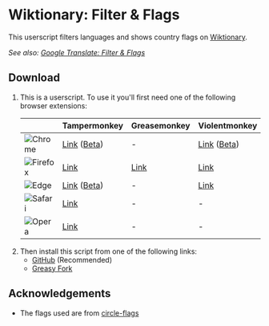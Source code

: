 # Wiktionary: Filter & Flags

This userscript filters languages and shows country flags on [Wiktionary](https://en.wiktionary.org/wiki/Wiktionary:Main_Page).

_See also: [Google Translate: Filter & Flags](https://github.com/HatScripts/google-translate-filter-and-flags)_

## Download

1. This is a userscript. To use it you'll first need one of the following browser extensions:

   |                    | Tampermonkey                     | Greasemonkey | Violentmonkey                    | Userscripts
   | ------------------ | -------------------------------- | ------------ | -------------------------------- | -----------
   | ![Chrome][c-logo]  | [Link][c-tm] ([Beta][c-tm-beta]) | -            | [Link][c-vm] ([Beta][c-vm-beta]) |
   | ![Firefox][f-logo] | [Link][f-tm]                     | [Link][f-gm] | [Link][f-vm]                     |
   | ![Edge][e-logo]    | [Link][e-tm] ([Beta][e-tm-beta]) | -            | [Link][e-vm]                     |
   | ![Safari][s-logo]  | [Link][s-tm]                     | -            | -                                | [Link][s-us]
   | ![Opera][o-logo]   | [Link][o-tm]                     | -            | -                                |

[c-logo]: https://raw.githubusercontent.com/alrra/browser-logos/main/src/chrome/chrome_24x24.png   "Chrome"
[f-logo]: https://raw.githubusercontent.com/alrra/browser-logos/main/src/firefox/firefox_24x24.png "Firefox"
[e-logo]: https://raw.githubusercontent.com/alrra/browser-logos/main/src/edge/edge_24x24.png       "Edge"
[s-logo]: https://raw.githubusercontent.com/alrra/browser-logos/main/src/safari/safari_24x24.png   "Safari"
[o-logo]: https://raw.githubusercontent.com/alrra/browser-logos/main/src/opera/opera_24x24.png     "Opera"
[c-tm]: https://chrome.google.com/webstore/detail/tampermonkey/dhdgffkkebhmkfjojejmpbldmpobfkfo
[c-tm-beta]: https://chrome.google.com/webstore/detail/tampermonkey-beta/gcalenpjmijncebpfijmoaglllgpjagf
[c-vm]: https://chrome.google.com/webstore/detail/violentmonkey/jinjaccalgkegednnccohejagnlnfdag
[c-vm-beta]: https://chrome.google.com/webstore/detail/violentmonkey-beta/opokoaglpekkimldnlggpoagmjegichg
[f-tm]: https://addons.mozilla.org/firefox/addon/tampermonkey/
[f-gm]: https://addons.mozilla.org/firefox/addon/greasemonkey/
[f-vm]: https://addons.mozilla.org/firefox/addon/violentmonkey/
[e-tm]: https://microsoftedge.microsoft.com/addons/detail/tampermonkey/iikmkjmpaadaobahmlepeloendndfphd
[e-tm-beta]: https://microsoftedge.microsoft.com/addons/detail/tampermonkey-beta/fcmfnpggmnlmfebfghbfnillijihnkoh
[e-vm]: https://microsoftedge.microsoft.com/addons/detail/violentmonkey/eeagobfjdenkkddmbclomhiblgggliao
[s-tm]: https://www.tampermonkey.net/?browser=safari
[s-us]: https://apps.apple.com/app/userscripts/id1463298887
[o-tm]: https://addons.opera.com/en/extensions/details/tampermonkey-beta/

2. Then install this script from one of the following links:
   * [GitHub](https://github.com/HatScripts/wiktionary-filter-and-flags/raw/main/wiktionary-filter-and-flags.user.js) (Recommended)
   * [Greasy Fork](https://greasyfork.org/en/scripts/460178-wiktionary-filter-flags)

## Acknowledgements

* The flags used are from [circle-flags](https://github.com/HatScripts/circle-flags)
